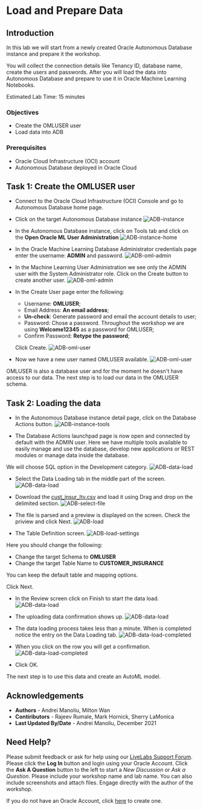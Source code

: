 # Load and Prepare Data

## Introduction

In this lab we will start from a newly created Oracle Autonomous Database instance and prepare it the workshop.

 You will collect the connection details like Tenancy ID, database name, create the users and passwords. After you will load the data into Autonomous Database and prepare to use it in Oracle Machine Learning Notebooks.


Estimated Lab Time: 15 minutes

### Objectives
*	Create the OMLUSER user
* Load data into ADB



### Prerequisites
* Oracle Cloud Infrastructure (OCI) account
* Autonomous Database deployed in Oracle Cloud


## Task 1:  Create the OMLUSER user

* Connect to the Oracle Cloud Infrastructure (OCI) Console and go to Autonomous Database home page.
* Click on the target Autonomous Database instance
![ADB-instance](images/prerequisites-screenshot-1.jpg)

* In the Autonomous Database instance, click on Tools tab and click on the **Open Oracle ML User Administration**
![ADB-instance-home](images/prerequisites-screenshot-13.jpg)

* In the Oracle Machine Learning Database Administrator credentials page enter the username: **ADMIN** and password.
![ADB-oml-admin](images/prerequisites-screenshot-14.jpg)

* In the Machine Learning User Administration  we see only the ADMIN user with the System Administrator role. Click on the Create button to create another user.
![ADB-oml-admin](images/prerequisites-screenshot-15.jpg)

* In the Create User page enter the following:


    - Username: **OMLUSER**;
    - Email Address: **An email address**;
    - **Un-check**: Generate password and email the account details to user;
    - Password: Chose a password. Throughout the workshop we are using **Welcome12345** as a password for OMLUSER;
    - Confirm Password: **Retype the password**;


    Click Create.
    ![ADB-oml-user](images/prerequisites-screenshot-16.jpg)

* Now we have a new user named OMLUSER available.
![ADB-oml-user](images/prerequisites-screenshot-17.jpg)

OMLUSER is also a database user and for the moment he doesn't have access to our data. The next step is to load our data in the OMLUSER schema.



## Task 2: Loading the data

* In the Autonomous Database instance detail page, click on the Database Actions button.
![ADB-instance-tools](images/prerequisites-screenshot-3.jpg)

* The Database Actions launchpad page is now open and connected by default with the ADMIN user. Here we have multiple tools available to easily manage and use the database, develop new applications or REST modules or manage data inside the database.

 We will choose SQL option in the Development category.
![ADB-data-load](images/prerequisites-screenshot-6.jpg)

* Select the Data Loading tab in the middle part of the screen.
![ADB-data-load](images/prerequisites-screenshot-7.jpg)

* Download the [cust\_insur\_ltv.csv](https://objectstorage.eu-frankfurt-1.oraclecloud.com/p/NIPrIgDVBKsOBi_xnF5_ZHWAnlilwwnUbrgQbUA24iupm6ryoNkvp_KZ9qywzpQE/n/oraclepartnersas/b/ADB_Stage/o/cust_insur_ltv.csv) and load it using Drag and drop on the delimited section.
![ADB-select-file](images/prerequisites-screenshot-X9.jpg)

* The file is parsed and a preview is displayed on the screen. Check the priview and click Next.
![ADB-load](images/prerequisites-screenshot-9.jpg)

* The Table Definition screen.
![ADB-load-settings](images/prerequisites-screenshot-10.jpg)

Here you should change the following:
 - Change the target Schema to **OMLUSER**
 - Change the target Table Name to **CUSTOMER_INSURANCE**

You can keep the default table and mapping options.


Click Next.

* In the Review screen click on Finish to start the data load.
![ADB-data-load](images/prerequisites-screenshot-11.jpg)

* The uploading data confirmation shows up.
![ADB-data-load](images/prerequisites-screenshot-X11.jpg)

* The data loading process takes less than a minute. When is completed notice the entry on the Data Loading tab.
![ADB-data-load-completed](images/prerequisites-screenshot-12.jpg)

* When you click on the row you will get a confirmation.
![ADB-data-load-completed](images/prerequisites-screenshot-X12.jpg)

* Click OK.


The next step is to use this data and create an AutoML model.


## Acknowledgements
* **Authors** -  Andrei Manoliu, Milton Wan
* **Contiributors** - Rajeev Rumale, Mark Hornick, Sherry LaMonica
* **Last Updated By/Date** -  Andrei Manoliu, December 2021

## Need Help?
Please submit feedback or ask for help using our [LiveLabs Support Forum](https://community.oracle.com/tech/developers/categories/livelabsdiscussions). Please click the **Log In** button and login using your Oracle Account. Click the **Ask A Question** button to the left to start a *New Discussion* or *Ask a Question*.  Please include your workshop name and lab name.  You can also include screenshots and attach files.  Engage directly with the author of the workshop.

If you do not have an Oracle Account, click [here](https://profile.oracle.com/myprofile/account/create-account.jspx) to create one.
